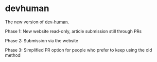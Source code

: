 devhuman
========

The new version of [dev-human](http://dev-human.com).

Phase 1: 
New website read-only, article submission still through PRs

Phase 2:
Submission via the website

Phase 3:
Simplified PR option for people who prefer to keep using the old method

